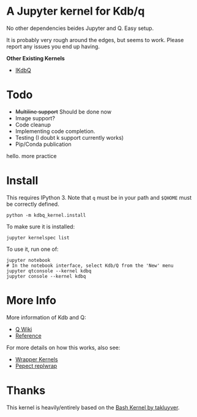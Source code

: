 # A Jupyter kernel for Kdb/q

No other dependencies beides Jupyter and Q. Easy setup. 

It is probably very rough around the edges, but seems to work. Please report any issues you end up having. 

__Other Existing Kernels__

- [IKdbQ](https://github.com/jvictorchen/IKdbQ)

# Todo

- ~~Multiline support~~ Should be done now
- Image support?
- Code cleanup
- Implementing code completion. 
- Testing (I doubt k support currently works)
- Pip/Conda publication

hello.
more practice

# Install

This requires IPython 3. Note that `q` must be in your path and `$QHOME` must be correctly defined. 

```
python -m kdbq_kernel.install
```

To make sure it is installed:

```
jupyter kernelspec list
```

To use it, run one of:

```
jupyter notebook
# In the notebook interface, select Kdb/Q from the 'New' menu
jupyter qtconsole --kernel kdbq
jupyter console --kernel kdbq
```

# More Info

More information of Kdb and Q:

- [Q Wiki](https://en.wikipedia.org/wiki/Q_(programming_language_from_Kx_Systems))
- [Reference](http://code.kx.com/q/)

For more details on how this works, also see:

- [Wrapper Kernels](http://jupyter-client.readthedocs.org/en/latest/wrapperkernels.html)
- [Pepect replwrap](http://pexpect.readthedocs.org/en/latest/api/replwrap.html)



# Thanks

This kernel is heavily/entirely based on the [Bash Kernel by takluyver](https://github.com/takluyver/bash_kernel). 